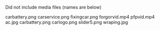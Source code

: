 Did not include media files (names are below)

carbattery.png
carservice.png
fixingcar.png
forgorvid.mp4
pfpvid.mp4
ac.jpg
carbattery.png
carlogo.png
slider5.png
wraping.jpg

